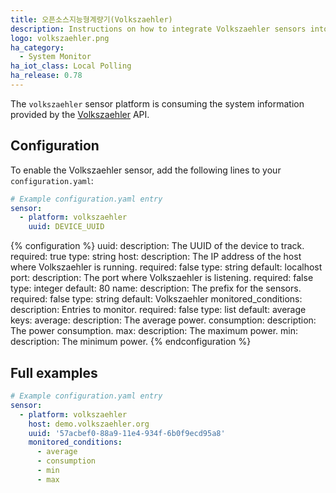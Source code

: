 ```yaml
---
title: 오픈소스지능형계량기(Volkszaehler)
description: Instructions on how to integrate Volkszaehler sensors into Home Assistant.
logo: volkszaehler.png
ha_category:
  - System Monitor
ha_iot_class: Local Polling
ha_release: 0.78
---
```


The `volkszaehler` sensor platform is consuming the system information provided by the [Volkszaehler](https://wiki.volkszaehler.org/) API.

## Configuration

To enable the Volkszaehler sensor, add the following lines to your `configuration.yaml`:

```yaml
# Example configuration.yaml entry
sensor:
  - platform: volkszaehler
    uuid: DEVICE_UUID
```

{% configuration %}
uuid:
  description: The UUID of the device to track.
  required: true
  type: string
host:
  description: The IP address of the host where Volkszaehler is running.
  required: false
  type: string
  default: localhost
port:
  description: The port where Volkszaehler is listening.
  required: false
  type: integer
  default: 80
name:
  description: The prefix for the sensors.
  required: false
  type: string
  default: Volkszaehler
monitored_conditions:
  description: Entries to monitor.
  required: false
  type: list
  default: average
  keys:
    average:
      description: The average power.
    consumption:
      description: The power consumption.
    max:
      description: The maximum power.
    min:
      description: The minimum power.
{% endconfiguration %}

## Full examples

```yaml
# Example configuration.yaml entry
sensor:
  - platform: volkszaehler
    host: demo.volkszaehler.org
    uuid: '57acbef0-88a9-11e4-934f-6b0f9ecd95a8'
    monitored_conditions:
      - average
      - consumption
      - min
      - max
```
